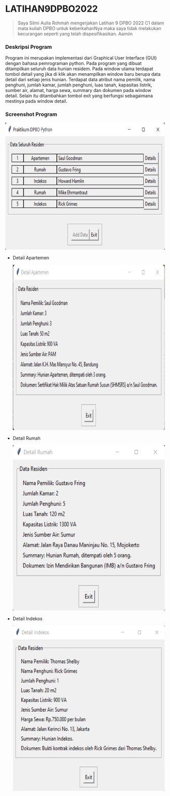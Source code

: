 # LATIHAN9DPBO2022

> Saya Silmi Aulia Rohmah mengerjakan Latihan 9 DPBO 2022 C1 dalam mata kuliah DPBO untuk keberkahanNya 
> maka saya tidak melakukan kecurangan seperti yang telah dispesifikasikan. Aamiin 

### Deskripsi Program 
Program ini merupakan implementasi dari Graphical User Interface (GUI) dengan bahasa pemrograman python. Pada program yang dibuat ditampilkan seluruh data hunian residem. Pada window utama terdapat tombol detail yang jika di klik akan menampilkan window baru berupa data detail dari setiap jenis hunian. Terdapat data atribut nama pemilik, nama penghuni, jumlah kamar, jumlah penghuni, luas tanah, kapasitas listrik, sumber air, alamat, harga sewa, summary dan dokumen pada window detail. Selain itu ditambahkan tombol exit yang berfungsi sebagaimana mestinya pada window detail.

### Screenshot Program

  <p align="left">
    <img width="751" height="399" src="https://github.com/silmiaulia/LATIHAN9DPBO2022/blob/main/ScreenShot/tampilanAwal.png">
  </p>
  
- Detail Apartemen
  <p align="left">
    <img width="650" height="520" src="https://github.com/silmiaulia/LATIHAN9DPBO2022/blob/main/ScreenShot/detail_apartemen.png">
  </p>
- Detail Rumah
  <p align="left">
    <img width="580" height="520" src="https://github.com/silmiaulia/LATIHAN9DPBO2022/blob/main/ScreenShot/detail_rumah.png">
  </p>
- Detail Indekos
  <p align="left">
    <img width="603" height="520" src="https://github.com/silmiaulia/LATIHAN9DPBO2022/blob/main/ScreenShot/detail_indekos.png">
  </p>





